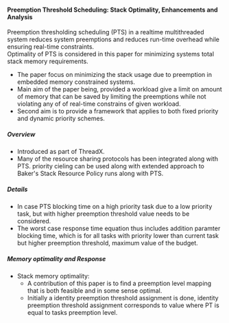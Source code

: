 #### Preemption Threshold Scheduling: Stack Optimality, Enhancements and Analysis

Preemption thresholding scheduling (PTS) in a realtime multithreaded system reduces system preemptions and reduces run-time overhead while ensuring real-time constraints.  
Optimality of PTS is considered in this paper for minimizing systems total stack memory requirements.
- The paper focus on minimizing the stack usage due to preemption in embedded memory constrained systems.
- Main aim of the paper being, provided a workload give a limit on amount of memory that can be saved by limiting the preemptions while not violating any of of real-time constrains of given workload.
- Second aim is to provide a framework that applies to both fixed priority and dynamic priority schemes.
##### Overview
- Introduced as part of ThreadX.
- Many of the resource sharing protocols has been integrated along with PTS. priority cieling can be used along with extended approach to Baker's Stack Resource Policy runs along with PTS.
##### Details
- In case PTS blocking time on  a high priority task due to a low priority task, but with higher preemption threshold value needs to be considered.
- The worst case response time equation thus includes addition paramter blocking time, which is for all tasks with priority lower than current task but higher preemption threshold, maximum value of the budget.
##### Memory optimality and Response
- Stack memory optimality:
	- A contribution of this paper is to find a preemption level mapping that is both feasible and in some sense optimal.
	- Initially a identity preemption threshold assignment is done, identity preemption threshold assignment corresponds to value where PT is equal to tasks preemption level.